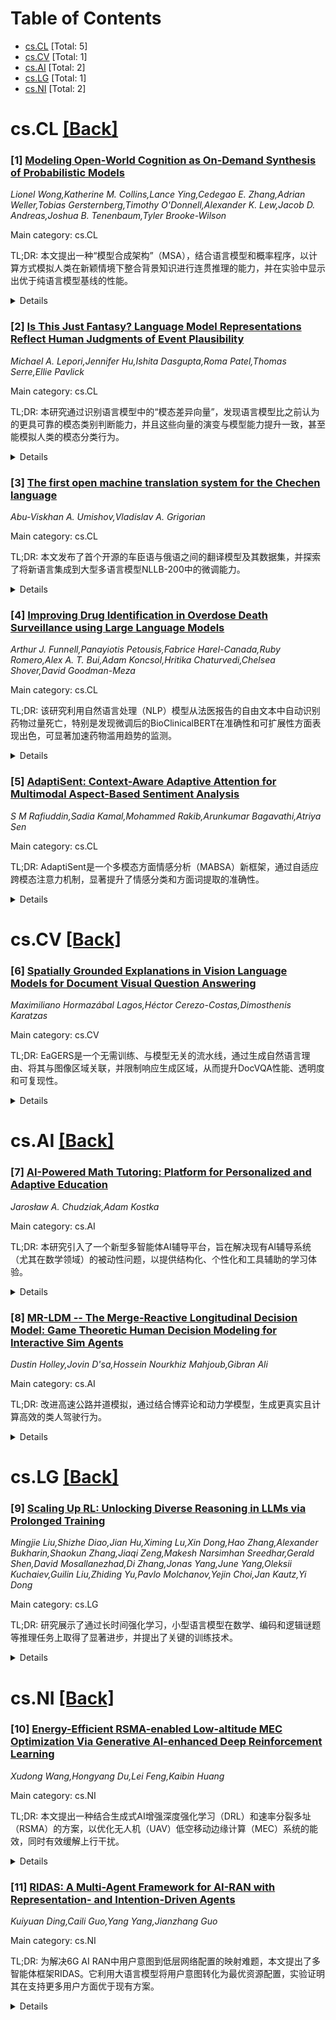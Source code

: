 <div id=toc></div>

# Table of Contents

- [cs.CL](#cs.CL) [Total: 5]
- [cs.CV](#cs.CV) [Total: 1]
- [cs.AI](#cs.AI) [Total: 2]
- [cs.LG](#cs.LG) [Total: 1]
- [cs.NI](#cs.NI) [Total: 2]


<div id='cs.CL'></div>

# cs.CL [[Back]](#toc)

### [1] [Modeling Open-World Cognition as On-Demand Synthesis of Probabilistic Models](https://arxiv.org/abs/2507.12547)
*Lionel Wong,Katherine M. Collins,Lance Ying,Cedegao E. Zhang,Adrian Weller,Tobias Gersternberg,Timothy O'Donnell,Alexander K. Lew,Jacob D. Andreas,Joshua B. Tenenbaum,Tyler Brooke-Wilson*

Main category: cs.CL

TL;DR: 本文提出一种“模型合成架构”（MSA），结合语言模型和概率程序，以计算方式模拟人类在新颖情境下整合背景知识进行连贯推理的能力，并在实验中显示出优于纯语言模型基线的性能。


<details>
  <summary>Details</summary>
Motivation: 旨在探究人类如何在面对新颖情境时，从广泛背景知识中提取相关信息并进行连贯推理和预测。

Method: 提出“模型合成架构”（MSA），该架构利用语言模型进行全局相关性检索和模型合成，并使用概率程序构建定制的、连贯的世界模型。通过一项围绕“模型奥运会”体育情境设计的新颖推理数据集，评估MSA对人类判断的模拟能力。

Result: MSA在捕捉人类判断方面，表现优于仅使用语言模型的基线方法（无论是直接生成还是思维链生成）。

Conclusion: 研究结果表明，MSA能够以一种模仿人类能力的方式实现对全局相关变量的局部连贯推理，为理解和复制开放领域中的人类推理提供了一条途径。

Abstract: When faced with novel situations, people are able to marshal relevant
considerations from a wide range of background knowledge and put these to use
in inferences and predictions. What permits us to draw in globally relevant
information and reason over it coherently? Here, we explore the hypothesis that
people use a combination of distributed and symbolic representations to
construct bespoke mental models tailored to novel situations. We propose a
computational implementation of this idea -- a ``Model Synthesis Architecture''
(MSA) -- using language models to implement global relevance-based retrieval
and model synthesis and probabilistic programs to implement bespoke, coherent
world models. We evaluate our MSA as a model of human judgments on a novel
reasoning dataset. The dataset -- built around a `Model Olympics` domain of
sports vignettes -- tests models' capacity for human-like, open-ended reasoning
by requiring (i) judgments about novel causal structures described in language;
(ii) drawing on large bodies of background knowledge; and (iii) doing both in
light of observations that introduce arbitrary novel variables. Our MSA
approach captures human judgments better than language model-only baselines,
under both direct and chain-of-thought generations from the LM that supports
model synthesis. These results suggest that MSAs can be implemented in a way
that mirrors people's ability to deliver locally coherent reasoning over
globally relevant variables, offering a path to understanding and replicating
human reasoning in open-ended domains.

</details>


### [2] [Is This Just Fantasy? Language Model Representations Reflect Human Judgments of Event Plausibility](https://arxiv.org/abs/2507.12553)
*Michael A. Lepori,Jennifer Hu,Ishita Dasgupta,Roma Patel,Thomas Serre,Ellie Pavlick*

Main category: cs.CL

TL;DR: 本研究通过识别语言模型中的“模态差异向量”，发现语言模型比之前认为的更具可靠的模态类别判断能力，并且这些向量的演变与模型能力提升一致，甚至能模拟人类的模态分类行为。


<details>
  <summary>Details</summary>
Motivation: 语言模型需能识别句子的模态类别（如可能、不可能、荒谬），但近期研究质疑了它们在模态分类方面的能力。本研究旨在深入探究语言模型对模态的理解能力。

Method: 通过机制可解释性技术，识别语言模型内部能区分模态类别的线性表征（即“模态差异向量”）。分析这些向量的特性及其在模型训练、层级和参数增长过程中的演变。将模态差异向量与人类对可解释特征的评分相关联，以探究人类的模态分类机制。

Result: 语言模型拥有比先前报告更可靠的模态分类判断能力。模态差异向量随模型能力的提升（训练步数、层数、参数量）以一致的顺序出现。这些向量能用于模拟人类精细的模态分类行为。

Conclusion: 本研究利用机制可解释性为语言模型的模态分类提供了新见解，并有潜力增进我们对人类模态分类机制的理解。

Abstract: Language models (LMs) are used for a diverse range of tasks, from question
answering to writing fantastical stories. In order to reliably accomplish these
tasks, LMs must be able to discern the modal category of a sentence (i.e.,
whether it describes something that is possible, impossible, completely
nonsensical, etc.). However, recent studies have called into question the
ability of LMs to categorize sentences according to modality (Michaelov et al.,
2025; Kauf et al., 2023). In this work, we identify linear representations that
discriminate between modal categories within a variety of LMs, or modal
difference vectors. Analysis of modal difference vectors reveals that LMs have
access to more reliable modal categorization judgments than previously
reported. Furthermore, we find that modal difference vectors emerge in a
consistent order as models become more competent (i.e., through training steps,
layers, and parameter count). Notably, we find that modal difference vectors
identified within LM activations can be used to model fine-grained human
categorization behavior. This potentially provides a novel view into how human
participants distinguish between modal categories, which we explore by
correlating projections along modal difference vectors with human participants'
ratings of interpretable features. In summary, we derive new insights into LM
modal categorization using techniques from mechanistic interpretability, with
the potential to inform our understanding of modal categorization in humans.

</details>


### [3] [The first open machine translation system for the Chechen language](https://arxiv.org/abs/2507.12672)
*Abu-Viskhan A. Umishov,Vladislav A. Grigorian*

Main category: cs.CL

TL;DR: 本文发布了首个开源的车臣语与俄语之间的翻译模型及其数据集，并探索了将新语言集成到大型多语言模型NLLB-200中的微调能力。


<details>
  <summary>Details</summary>
Motivation: 为濒危的车臣语与俄语之间提供翻译能力，并构建首个开源的翻译模型和数据集，以填补该语言对的空白。

Method: 收集车臣语与俄语的平行语料库，并对大型多语言翻译系统NLLB-200进行微调，以包含车臣语。

Result: 模型在俄语到车臣语方向的BLEU/ChrF++分数分别为8.34/34.69，反方向分别为20.89/44.55。同时，研究发布了翻译模型、平行词汇/短语/句子语料库以及适应车臣语的多语言句子编码器。

Conclusion: 成功开发并开源了车臣语与俄语间的翻译模型及相关数据资源，为濒危语言的机器翻译提供了重要工具和数据支持。

Abstract: We introduce the first open-source model for translation between the
vulnerable Chechen language and Russian, and the dataset collected to train and
evaluate it. We explore fine-tuning capabilities for including a new language
into a large language model system for multilingual translation NLLB-200. The
BLEU / ChrF++ scores for our model are 8.34 / 34.69 and 20.89 / 44.55 for
translation from Russian to Chechen and reverse direction, respectively. The
release of the translation models is accompanied by the distribution of
parallel words, phrases and sentences corpora and multilingual sentence encoder
adapted to the Chechen language.

</details>


### [4] [Improving Drug Identification in Overdose Death Surveillance using Large Language Models](https://arxiv.org/abs/2507.12679)
*Arthur J. Funnell,Panayiotis Petousis,Fabrice Harel-Canada,Ruby Romero,Alex A. T. Bui,Adam Koncsol,Hritika Chaturvedi,Chelsea Shover,David Goodman-Meza*

Main category: cs.CL

TL;DR: 该研究利用自然语言处理（NLP）模型从法医报告的自由文本中自动识别药物过量死亡，特别是发现微调后的BioClinicalBERT在准确性和可扩展性方面表现出色，可显著加速药物滥用趋势的监测。


<details>
  <summary>Details</summary>
Motivation: 美国芬太尼导致的药物相关死亡率上升，需要及时准确的监测。然而，关键的过量数据常埋藏于自由文本法医报告中，手动编码至ICD-10分类导致延迟和信息丢失。之前的NLP应用有限。

Method: 研究使用2020年35,433份死亡记录用于模型训练和内部测试，并用2023-2024年3,335份新记录进行外部验证。评估了多种NLP方法，包括传统分类器、微调的编码器模型（如BERT、BioClinicalBERT）和解码器大型语言模型（如Qwen 3、Llama 3），以从非结构化死亡证明文本中分类特定药物参与。性能评估使用宏平均F1分数。

Result: 微调后的BioClinicalBERT模型在内部测试集上取得了接近完美的表现（宏F1分数≥0.998）。外部验证也证实了其稳健性（宏F1=0.966），表现优于传统机器学习、通用BERT模型和各种解码器大型语言模型。

Conclusion: NLP模型，特别是经过微调的临床专用变体如BioClinicalBERT，为从自由文本报告中分类过量死亡提供了一种高精度和可扩展的解决方案。这些方法能够显著加速监测工作流程，克服手动ICD-10编码的局限性，并支持近乎实时的药物滥用趋势检测。

Abstract: The rising rate of drug-related deaths in the United States, largely driven
by fentanyl, requires timely and accurate surveillance. However, critical
overdose data are often buried in free-text coroner reports, leading to delays
and information loss when coded into ICD (International Classification of
Disease)-10 classifications. Natural language processing (NLP) models may
automate and enhance overdose surveillance, but prior applications have been
limited. A dataset of 35,433 death records from multiple U.S. jurisdictions in
2020 was used for model training and internal testing. External validation was
conducted using a novel separate dataset of 3,335 records from 2023-2024.
Multiple NLP approaches were evaluated for classifying specific drug
involvement from unstructured death certificate text. These included
traditional single- and multi-label classifiers, as well as fine-tuned
encoder-only language models such as Bidirectional Encoder Representations from
Transformers (BERT) and BioClinicalBERT, and contemporary decoder-only large
language models such as Qwen 3 and Llama 3. Model performance was assessed
using macro-averaged F1 scores, and 95% confidence intervals were calculated to
quantify uncertainty. Fine-tuned BioClinicalBERT models achieved near-perfect
performance, with macro F1 scores >=0.998 on the internal test set. External
validation confirmed robustness (macro F1=0.966), outperforming conventional
machine learning, general-domain BERT models, and various decoder-only large
language models. NLP models, particularly fine-tuned clinical variants like
BioClinicalBERT, offer a highly accurate and scalable solution for overdose
death classification from free-text reports. These methods can significantly
accelerate surveillance workflows, overcoming the limitations of manual ICD-10
coding and supporting near real-time detection of emerging substance use
trends.

</details>


### [5] [AdaptiSent: Context-Aware Adaptive Attention for Multimodal Aspect-Based Sentiment Analysis](https://arxiv.org/abs/2507.12695)
*S M Rafiuddin,Sadia Kamal,Mohammed Rakib,Arunkumar Bagavathi,Atriya Sen*

Main category: cs.CL

TL;DR: AdaptiSent是一个多模态方面情感分析（MABSA）新框架，通过自适应跨模态注意力机制，显著提升了情感分类和方面词提取的准确性。


<details>
  <summary>Details</summary>
Motivation: 现有模型在多模态方面情感分析中可能未能有效捕捉细微的模态间关系，且无法动态调整关注点以提高情感和方面词提取的深度与准确性。

Method: 引入AdaptiSent框架，该框架采用自适应跨模态注意力机制，并整合了动态模态加权和上下文自适应注意力，通过聚焦文本线索与视觉上下文的交互来增强信息提取。

Result: 在标准Twitter数据集上的测试表明，AdaptiSent在准确率、召回率和F1分数上均超越了现有模型，尤其在识别细微模态间关系方面表现出色，其有效性源于模型动态调整关注焦点的能力。

Conclusion: AdaptiSent为多模态方面情感分析（MABSA）设定了新标准，显著优于现有方法，特别是在理解复杂多模态信息方面表现突出。

Abstract: We introduce AdaptiSent, a new framework for Multimodal Aspect-Based
Sentiment Analysis (MABSA) that uses adaptive cross-modal attention mechanisms
to improve sentiment classification and aspect term extraction from both text
and images. Our model integrates dynamic modality weighting and
context-adaptive attention, enhancing the extraction of sentiment and
aspect-related information by focusing on how textual cues and visual context
interact. We tested our approach against several baselines, including
traditional text-based models and other multimodal methods. Results from
standard Twitter datasets show that AdaptiSent surpasses existing models in
precision, recall, and F1 score, and is particularly effective in identifying
nuanced inter-modal relationships that are crucial for accurate sentiment and
aspect term extraction. This effectiveness comes from the model's ability to
adjust its focus dynamically based on the context's relevance, improving the
depth and accuracy of sentiment analysis across various multimodal data sets.
AdaptiSent sets a new standard for MABSA, significantly outperforming current
methods, especially in understanding complex multimodal information.

</details>


<div id='cs.CV'></div>

# cs.CV [[Back]](#toc)

### [6] [Spatially Grounded Explanations in Vision Language Models for Document Visual Question Answering](https://arxiv.org/abs/2507.12490)
*Maximiliano Hormazábal Lagos,Héctor Cerezo-Costas,Dimosthenis Karatzas*

Main category: cs.CV

TL;DR: EaGERS是一个无需训练、与模型无关的流水线，通过生成自然语言理由、将其与图像区域关联，并限制响应生成区域，从而提升DocVQA性能、透明度和可复现性。


<details>
  <summary>Details</summary>
Motivation: 现有DocVQA模型可能缺乏透明度和可复现性，且需要额外的模型微调。本研究旨在无需微调的情况下，提高DocVQA的准确性并增强其可解释性。

Method: EaGERS包含三个步骤：1) 使用视觉语言模型生成自然语言理由；2) 通过计算多模态嵌入相似度并结合多数投票，将理由映射到图像的子区域；3) 仅从被选择的相关区域生成响应。

Result: 在DocVQA数据集上的实验表明，最佳配置的EaGERS不仅在精确匹配准确率和平均标准化莱文斯坦相似度指标上优于基础模型，而且在不进行额外模型微调的情况下，增强了DocVQA的透明度和可复现性。

Conclusion: EaGERS是一种有效的方法，可以在不进行额外训练的情况下，显著提升DocVQA任务的性能，并增强模型的解释性和可靠性。

Abstract: We introduce EaGERS, a fully training-free and model-agnostic pipeline that
(1) generates natural language rationales via a vision language model, (2)
grounds these rationales to spatial sub-regions by computing multimodal
embedding similarities over a configurable grid with majority voting, and (3)
restricts the generation of responses only from the relevant regions selected
in the masked image. Experiments on the DocVQA dataset demonstrate that our
best configuration not only outperforms the base model on exact match accuracy
and Average Normalized Levenshtein Similarity metrics but also enhances
transparency and reproducibility in DocVQA without additional model
fine-tuning.

</details>


<div id='cs.AI'></div>

# cs.AI [[Back]](#toc)

### [7] [AI-Powered Math Tutoring: Platform for Personalized and Adaptive Education](https://arxiv.org/abs/2507.12484)
*Jarosław A. Chudziak,Adam Kostka*

Main category: cs.AI

TL;DR: 本研究引入了一个新型多智能体AI辅导平台，旨在解决现有AI辅导系统（尤其在数学领域）的被动性问题，以提供结构化、个性化和工具辅助的学习体验。


<details>
  <summary>Details</summary>
Motivation: 当前的AI辅导系统（特别是数学领域的）过于被动，仅提供直接答案，未能鼓励深度思考或整合结构化教学策略。研究旨在解决如何让AI辅导系统超越被动协助，实现结构化、个性化和工具辅助的学习体验这一问题。

Method: 开发了一个新型多智能体AI辅导平台，该平台结合了自适应和个性化反馈、结构化课程生成和教材知识检索，以支持模块化、工具辅助的学习过程。

Result: 该系统使学生能够学习新知识、识别并针对性地解决弱点、有效复习考试，并进行无限量的个性化练习。

Conclusion: 本文通过引入一个结合了教学智能体和AI驱动组件的新型平台，为教育人工智能领域做出了贡献，为数学教学提供了模块化且高效的系统。

Abstract: The growing ubiquity of artificial intelligence (AI), in particular large
language models (LLMs), has profoundly altered the way in which learners gain
knowledge and interact with learning material, with many claiming that AI
positively influences their learning achievements. Despite this advancement,
current AI tutoring systems face limitations associated with their reactive
nature, often providing direct answers without encouraging deep reflection or
incorporating structured pedagogical tools and strategies. This limitation is
most apparent in the field of mathematics, in which AI tutoring systems remain
underdeveloped. This research addresses the question: How can AI tutoring
systems move beyond providing reactive assistance to enable structured,
individualized, and tool-assisted learning experiences? We introduce a novel
multi-agent AI tutoring platform that combines adaptive and personalized
feedback, structured course generation, and textbook knowledge retrieval to
enable modular, tool-assisted learning processes. This system allows students
to learn new topics while identifying and targeting their weaknesses, revise
for exams effectively, and practice on an unlimited number of personalized
exercises. This article contributes to the field of artificial intelligence in
education by introducing a novel platform that brings together pedagogical
agents and AI-driven components, augmenting the field with modular and
effective systems for teaching mathematics.

</details>


### [8] [MR-LDM -- The Merge-Reactive Longitudinal Decision Model: Game Theoretic Human Decision Modeling for Interactive Sim Agents](https://arxiv.org/abs/2507.12494)
*Dustin Holley,Jovin D'sa,Hossein Nourkhiz Mahjoub,Gibran Ali*

Main category: cs.AI

TL;DR: 改进高速公路并道模拟，通过结合博弈论和动力学模型，生成更真实且计算高效的类人驾驶行为。


<details>
  <summary>Details</summary>
Motivation: 自动驾驶技术发展急需模拟真实人类驾驶行为。现有高速公路并道模拟方法存在局限：或侧重操作层面，或战术决策模型行动集受限/效用函数复杂。本研究旨在通过改进战术决策模型来提升高速公路并道场景的模拟。

Method: 开发了一种改进效用函数和滞后动作的战术决策博弈论模型。将其与底层动力学模型结合，构建了统一的决策与动力学模型，旨在捕捉并道交互并实现可解释的真实模拟。

Result: 该模型在真实世界数据集上验证时，能很好地再现复杂交互。已集成到高保真模拟环境中，并证实具有足够的计算时间效率，适用于大规模仿真。

Conclusion: 所提出的统一博弈论与动力学模型，通过生成更真实、可解释且计算高效的类人智能体行为，有效改进了高速公路并道场景的模拟，为自动驾驶汽车开发提供了支持。

Abstract: Enhancing simulation environments to replicate real-world driver behavior,
i.e., more humanlike sim agents, is essential for developing autonomous vehicle
technology. In the context of highway merging, previous works have studied the
operational-level yielding dynamics of lag vehicles in response to a merging
car at highway on-ramps. Other works focusing on tactical decision modeling
generally consider limited action sets or utilize payoff functions with large
parameter sets and limited payoff bounds. In this work, we aim to improve the
simulation of the highway merge scenario by targeting a game theoretic model
for tactical decision-making with improved payoff functions and lag actions. We
couple this with an underlying dynamics model to have a unified decision and
dynamics model that can capture merging interactions and simulate more
realistic interactions in an explainable and interpretable fashion. The
proposed model demonstrated good reproducibility of complex interactions when
validated on a real-world dataset. The model was finally integrated into a high
fidelity simulation environment and confirmed to have adequate computation time
efficiency for use in large-scale simulations to support autonomous vehicle
development.

</details>


<div id='cs.LG'></div>

# cs.LG [[Back]](#toc)

### [9] [Scaling Up RL: Unlocking Diverse Reasoning in LLMs via Prolonged Training](https://arxiv.org/abs/2507.12507)
*Mingjie Liu,Shizhe Diao,Jian Hu,Ximing Lu,Xin Dong,Hao Zhang,Alexander Bukharin,Shaokun Zhang,Jiaqi Zeng,Makesh Narsimhan Sreedhar,Gerald Shen,David Mosallanezhad,Di Zhang,Jonas Yang,June Yang,Oleksii Kuchaiev,Guilin Liu,Zhiding Yu,Pavlo Molchanov,Yejin Choi,Jan Kautz,Yi Dong*

Main category: cs.LG

TL;DR: 研究展示了通过长时间强化学习，小型语言模型在数学、编码和逻辑谜题等推理任务上取得了显著进步，并提出了关键的训练技术。


<details>
  <summary>Details</summary>
Motivation: 现有大型语言模型通过强化学习和可验证奖励在复杂推理任务（如数学和代码生成）中表现出色。本研究旨在探讨长时间强化学习对小型语言模型在多样推理领域的影响，并识别有效的训练要素。

Method: 研究采用强化学习，并改进了群组相对策略优化（GRPO）算法。引入了控制KL正则化、剪裁比率和周期性参考策略重置等技术以提高训练稳定性、泛化能力和长期性能。训练过程中使用了可验证的奖励任务。

Result: 该模型在数学任务上性能提升14.7%，在编码任务上提升13.9%，在逻辑谜题任务上提升54.8%，显著优于现有基线。

Conclusion: 通过长时间强化学习，结合可验证奖励任务、GRPO增强及特定的训练稳定化技术（如控制KL正则化、剪裁比率和周期性参考策略重置），可以有效提升小型语言模型在多领域推理任务上的表现。研究公开了模型以促进后续研究。

Abstract: Recent advancements in reasoning-focused language models such as OpenAI's O1
and DeepSeek-R1 have shown that scaling test-time computation-through
chain-of-thought reasoning and iterative exploration-can yield substantial
improvements on complex tasks like mathematics and code generation. These
breakthroughs have been driven by large-scale reinforcement learning (RL),
particularly when combined with verifiable reward signals that provide
objective and grounded supervision. In this report, we investigate the effects
of prolonged reinforcement learning on a small language model across a diverse
set of reasoning domains. Our work identifies several key ingredients for
effective training, including the use of verifiable reward tasks, enhancements
to Group Relative Policy Optimization (GRPO), and practical techniques to
improve training stability and generalization. We introduce controlled KL
regularization, clipping ratio, and periodic reference policy resets as
critical components for unlocking long-term performance gains. Our model
achieves significant improvements over strong baselines, including +14.7% on
math, +13.9% on coding, and +54.8% on logic puzzle tasks. To facilitate
continued research, we release our model publicly.

</details>


<div id='cs.NI'></div>

# cs.NI [[Back]](#toc)

### [10] [Energy-Efficient RSMA-enabled Low-altitude MEC Optimization Via Generative AI-enhanced Deep Reinforcement Learning](https://arxiv.org/abs/2507.12910)
*Xudong Wang,Hongyang Du,Lei Feng,Kaibin Huang*

Main category: cs.NI

TL;DR: 本文提出一种结合生成式AI增强深度强化学习（DRL）和速率分裂多址（RSMA）的方案，以优化无人机（UAV）低空移动边缘计算（MEC）系统的能效，同时有效缓解上行干扰。


<details>
  <summary>Details</summary>
Motivation: 6G对低延迟计算的需求推动了无人机低空MEC系统的发展。然而，有限的频谱导致地面终端（GTs）之间存在严重的上行干扰，需要有效的解决方案来提高能效并缓解干扰。

Method: 研究RSMA赋能的无人机低空MEC系统，其中无人机作为边缘服务器协助GTs卸载任务。构建一个联合优化问题，包括无人机3D轨迹、RSMA解码顺序、任务卸载决策和资源分配，旨在最大化能效和缓解多用户干扰。提出一个生成式AI增强的深度强化学习（DRL）框架来解决该高维、非凸且动态的优化问题。具体地，将扩散模型嵌入到actor网络中以生成高质量的动作样本，改善混合动作空间的探索并避免局部最优。此外，设计了一种基于优先级的RSMA解码策略，以实现低复杂度的有效连续干扰消除。

Result: 仿真结果表明，所提出的针对低空MEC系统的方法优于基线方法。将生成扩散模型（GDM）与RSMA集成可以显著提高能效性能。

Conclusion: 所提出的结合生成式AI增强DRL和RSMA的方法，能有效优化无人机低空MEC系统，显著提高能效并缓解干扰，为6G应用提供了一种高性能解决方案。

Abstract: The growing demand for low-latency computing in 6G is driving the use of
UAV-based low-altitude mobile edge computing (MEC) systems. However, limited
spectrum often leads to severe uplink interference among ground terminals
(GTs). In this paper, we investigate a rate-splitting multiple access
(RSMA)-enabled low-altitude MEC system, where a UAV-based edge server assists
multiple GTs in concurrently offloading their tasks over a shared uplink. We
formulate a joint optimization problem involving the UAV 3D trajectory, RSMA
decoding order, task offloading decisions, and resource allocation, aiming to
mitigate multi-user interference and maximize energy efficiency. Given the high
dimensionality, non-convex nature, and dynamic characteristics of this
optimization problem, we propose a generative AI-enhanced deep reinforcement
learning (DRL) framework to solve it efficiently. Specifically, we embed a
diffusion model into the actor network to generate high-quality action samples,
improving exploration in hybrid action spaces and avoiding local optima. In
addition, a priority-based RSMA decoding strategy is designed to facilitate
efficient successive interference cancellation with low complexity. Simulation
results demonstrate that the proposed method for low-altitude MEC systems
outperforms baseline methods, and that integrating GDM with RSMA can achieve
significantly improved energy efficiency performance.

</details>


### [11] [RIDAS: A Multi-Agent Framework for AI-RAN with Representation- and Intention-Driven Agents](https://arxiv.org/abs/2507.13140)
*Kuiyuan Ding,Caili Guo,Yang Yang,Jianzhang Guo*

Main category: cs.NI

TL;DR: 为解决6G AI RAN中用户意图到低层网络配置的映射难题，本文提出了多智能体框架RIDAS。它利用大语言模型将用户意图转化为最优资源配置，实验证明其在支持更多用户方面优于现有方案。


<details>
  <summary>Details</summary>
Motivation: 6G网络要求AI与无线接入网络（RAN）紧密集成，以满足严格的服务质量（QoS）和资源效率需求。然而，现有解决方案难以弥合高层用户意图与低层参数化配置之间的差距，影响了最佳性能。

Method: 本文提出了RIDAS多智能体框架，由表征驱动代理（RDAs）和意图驱动代理（IDA）组成。RDAs暴露可调控制参数（如秩和量化比特），实现失真与传输速率的权衡。IDA采用大语言模型（LLM）驱动的两阶段规划（带宽预分配和再分配），将用户意图和系统状态映射为最优的RDA配置。

Result: 实验结果表明，在同等QoS约束下，RIDAS比WirelessAgent能够多支持44.71%的用户。

Conclusion: RIDAS能够有效捕获用户意图，并在AI RAN环境中更高效地分配资源，验证了其能力和优势。

Abstract: Sixth generation (6G) networks demand tight integration of artificial
intelligence (AI) into radio access networks (RANs) to meet stringent quality
of service (QoS) and resource efficiency requirements. Existing solutions
struggle to bridge the gap between high level user intents and the low level,
parameterized configurations required for optimal performance. To address this
challenge, we propose RIDAS, a multi agent framework composed of representation
driven agents (RDAs) and an intention driven agent (IDA). RDAs expose open
interface with tunable control parameters (rank and quantization bits, enabling
explicit trade) offs between distortion and transmission rate. The IDA employs
a two stage planning scheme (bandwidth pre allocation and reallocation) driven
by a large language model (LLM) to map user intents and system state into
optimal RDA configurations. Experiments demonstrate that RIDAS supports 44.71\%
more users than WirelessAgent under equivalent QoS constraints. These results
validate ability of RIDAS to capture user intent and allocate resources more
efficiently in AI RAN environments.

</details>
